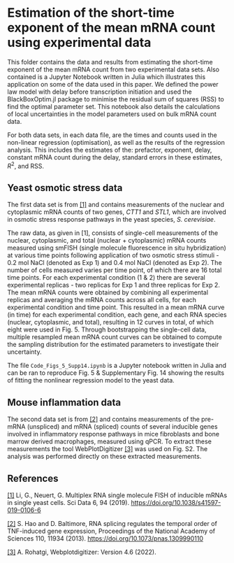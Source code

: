 # Estimation of the short-time exponent of the mean mRNA count using experimental data

This folder contains the data and results from estimating the short-time exponent of the mean mRNA count from two experimental data sets.
Also contained is a Jupyter Notebook written in Julia which illustrates this application on some of the data used in this paper.
We defined the power law model with delay before transcription initiation and used the BlackBoxOptim.jl package to minimise the residual sum of squares (RSS) to find the optimal parameter set.
This notebook also details the calculations of local uncertainties in the model parameters used on bulk mRNA count data.

For both data sets, in each data file, are the times and counts used in the non-linear regression (optimisation), as well as the results of the regression analysis.
This includes the estimates of the: prefactor, exponent, delay, constant mRNA count during the delay, standard errors in these estimates, $R^2$, and RSS.

## Yeast osmotic stress data

The first data set is from [[1]](https://www.nature.com/articles/s41597-019-0106-6) and contains measurements of the nuclear and cytoplasmic mRNA counts of two genes, *CTT1* and *STL1*, which are involved in osmotic stress response pathways in the yeast species, *S. cerevisiae*.

The raw data, as given in [1], consists of single-cell measurements of the nuclear, cytoplasmic, and total (nuclear + cytoplasmic) mRNA counts measured using smFISH (single molecule fluorescence in situ hybridization) at various time points following application of two osmotic stress stimuli - 0.2 mol NaCl (denoted as Exp 1) and 0.4 mol NaCl (denoted as Exp 2).
The number of cells measured varies per time point, of which there are 16 total time points.
For each experimental condition (1 & 2) there are several experimental replicas - two replicas for Exp 1 and three replicas for Exp 2.
The mean mRNA counts were obtained by combining all experimental replicas and averaging the mRNA counts across all cells, for each experimental condition and time point.
This resulted in a mean mRNA curve (in time) for each experimental condition, each gene, and each RNA species (nuclear, cytoplasmic, and total), resulting in 12 curves in total, of which eight were used in Fig. 5.
Through bootstrapping the single-cell data, multiple resampled mean mRNA count curves can be obtained to compute the sampling distribution for the estimated parameters to investigate their uncertainty.

The file `Code_Figs_5_Supp14.ipynb` is a Jupyter notebook written in Julia and can be ran to reproduce Fig. 5 & Supplementary Fig. 14 showing the results of fitting the nonlinear regression model to the yeast data.

## Mouse inflammation data

The second data set is from [[2]](https://www.pnas.org/doi/10.1073/pnas.1309990110) and contains measurements of the pre-mRNA (unspliced) and mRNA (spliced) counts of several inducible genes involved in inflammatory response pathways in mice fibroblasts and bone marrow derived macrophages, measured using qPCR.
To extract these measurements the tool WebPlotDigitizer [[3]](https://automeris.io/WebPlotDigitizer/) was used on Fig. S2.
The analysis was performed directly on these extracted measurements.

## References

[[1]](https://www.nature.com/articles/s41597-019-0106-6) Li, G., Neuert, G. Multiplex RNA single molecule FISH of inducible mRNAs in single yeast cells. Sci Data 6, 94 (2019). https://doi.org/10.1038/s41597-019-0106-6

[[2]](https://www.pnas.org/doi/10.1073/pnas.1309990110) S. Hao and D. Baltimore, RNA splicing regulates the temporal order of TNF-induced gene expression, Proceedings of the National Academy of Sciences 110, 11934 (2013). https://doi.org/10.1073/pnas.1309990110

[[3]](https://automeris.io/WebPlotDigitizer/) A. Rohatgi, Webplotdigitizer: Version 4.6 (2022).
